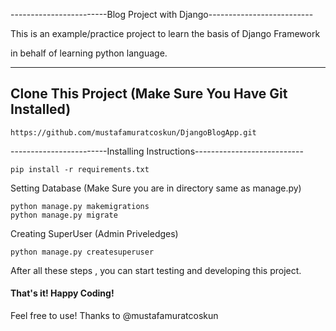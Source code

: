 ------------------------Blog Project with Django--------------------------

This is an example/practice project to learn the basis of Django Framework

in behalf of learning python language.

--------------------------------------------------------------------------
Clone This Project (Make Sure You Have Git Installed)
--------------------------------------------------------------------------
```
https://github.com/mustafamuratcoskun/DjangoBlogApp.git
```
------------------------Installing Instructions---------------------------

```
pip install -r requirements.txt
```

Setting Database 
(Make Sure you are in directory same as manage.py)
```
python manage.py makemigrations
python manage.py migrate
```
Creating SuperUser (Admin Priveledges) 
```
python manage.py createsuperuser
```

After all these steps , you can start testing and developing this project. 

#### That's it! Happy Coding!



Feel free to use! 
Thanks to @mustafamuratcoskun
